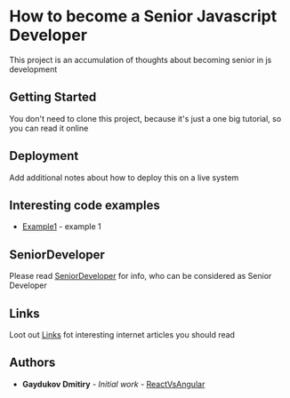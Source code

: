 # How to become a Senior Javascript Developer

This project is an accumulation of thoughts about becoming senior in js development

## Getting Started

You don't need to clone this project, because it's just a one big tutorial, so you can read it online

## Deployment

Add additional notes about how to deploy this on a live system

## Interesting code examples
* [Example1](https://example.com) - example 1

## SeniorDeveloper

Please read [SeniorDeveloper](https://gist.github.com/PurpleBooth/b24679402957c63ec426) for info, who can be considered as Senior Developer

## Links

Loot out [Links](https://gist.github.com/PurpleBooth/b24679402957c63ec426) fot interesting internet articles you should read

## Authors

* **Gaydukov Dmitiry** - *Initial work* - [ReactVsAngular](https://github.com/dgaydukov/react-vs-angular)
